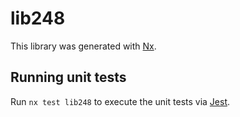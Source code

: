 # lib248

This library was generated with [Nx](https://nx.dev).

## Running unit tests

Run `nx test lib248` to execute the unit tests via [Jest](https://jestjs.io).
